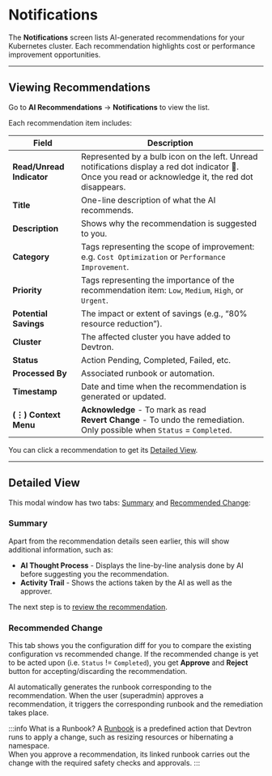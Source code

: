 # Notifications

The **Notifications** screen lists AI-generated recommendations for your Kubernetes cluster. Each recommendation highlights cost or performance improvement opportunities.

---

## Viewing Recommendations

Go to **AI Recommendations** → **Notifications** to view the list.

Each recommendation item includes:

| Field | Description |
|--------|-------------|
| **Read/Unread Indicator** | Represented by a bulb icon on the left. Unread notifications display a red dot indicator 🔴. Once you read or acknowledge it, the red dot disappears. |
| **Title** | One-line description of what the AI recommends. |
| **Description** | Shows why the recommendation is suggested to you. |
| **Category** | Tags representing the scope of improvement: e.g. `Cost Optimization` or `Performance Improvement`. |
| **Priority** | Tags representing the importance of the recommendation item: `Low`, `Medium`, `High`, or `Urgent`. |
| **Potential Savings** | The impact or extent of savings (e.g., “80% resource reduction”). |
| **Cluster** | The affected cluster you have added to Devtron. |
| **Status** | Action Pending, Completed, Failed, etc. |
| **Processed By** | Associated runbook or automation. |
| **Timestamp** | Date and time when the recommendation is generated or updated. |
| **(⋮) Context Menu** | **Acknowledge** - To mark as read <br /> **Revert Change** - To undo the remediation. Only possible when `Status` = `Completed`. |

You can click a recommendation to get its [Detailed View](#detailed-view).

---

## Detailed View

This modal window has two tabs: [Summary](#summary) and [Recommended Change](#recommended-change):

### Summary

Apart from the recommendation details seen earlier, this will show additional information, such as:

* **AI Thought Process** -  Displays the line-by-line analysis done by AI before suggesting you the recommendation.
* **Activity Trail** - Shows the actions taken by the AI as well as the approver.

The next step is to [review the recommendation](#recommended-change). 

### Recommended Change

This tab shows you the configuration diff for you to compare the existing configuration vs recommended change.
If the recommended change is yet to be acted upon (i.e. `Status` != `Completed`), you get **Approve** and **Reject** button for accepting/discarding the recommendation.

AI automatically generates the runbook corresponding to the recommendation. When the user (superadmin) approves a recommendation, it triggers the corresponding runbook and the remediation takes place.

:::info What is a Runbook?
A [Runbook](./runbook.md) is a predefined action that Devtron runs to apply a change, such as resizing resources or hibernating a namespace.  
When you approve a recommendation, its linked runbook carries out the change with the required safety checks and approvals.
:::



